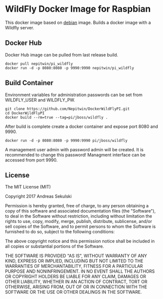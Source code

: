 # WildFly Docker Image for Raspbian

This docker image based on [debian](https://hub.docker.com/_/debian/) image. Builds a docker image with a Wildfly server.

## Docker Hub

Docker Hub image can be pulled from last release build.

```
docker pull nepitwin/pi_wildfly
docker run -d -p 8080:8080 -p 9990:9990 nepitwin/pi_wildfly
```

## Build Container

Environment variables for administration passwords can be set from WILDFLY_USER and WILDFLY_PW.

```
git clone https://github.com/Nepitwin/DockerWildFlyPI.git
cd DockerWildFlyPI
docker build --rm=true --tag=pi/jboss/wildfly .
```

After build is complete create a docker container and expose port 8080 and 9990.

```
docker run -d -p 8080:8080 -p 9990:9990 pi/jboss/wildfly
```

A management user admin with password admin will be created. It is recommended to change this password!
Managment interface can be accessed from port 9990.

## License

The MIT License (MIT)

Copyright 2017 Andreas Sekulski

Permission is hereby granted, free of charge, to any person obtaining a copy of this software and associated documentation files (the "Software"), to deal in the Software without restriction, including without limitation the rights to use, copy, modify, merge, publish, distribute, sublicense, and/or sell copies of the Software, and to permit persons to whom the Software is furnished to do so, subject to the following conditions:

The above copyright notice and this permission notice shall be included in all copies or substantial portions of the Software.

THE SOFTWARE IS PROVIDED "AS IS", WITHOUT WARRANTY OF ANY KIND, EXPRESS OR IMPLIED, INCLUDING BUT NOT LIMITED TO THE WARRANTIES OF MERCHANTABILITY, FITNESS FOR A PARTICULAR PURPOSE AND NONINFRINGEMENT. IN NO EVENT SHALL THE AUTHORS OR COPYRIGHT HOLDERS BE LIABLE FOR ANY CLAIM, DAMAGES OR OTHER LIABILITY, WHETHER IN AN ACTION OF CONTRACT, TORT OR OTHERWISE, ARISING FROM, OUT OF OR IN CONNECTION WITH THE SOFTWARE OR THE USE OR OTHER DEALINGS IN THE SOFTWARE.
